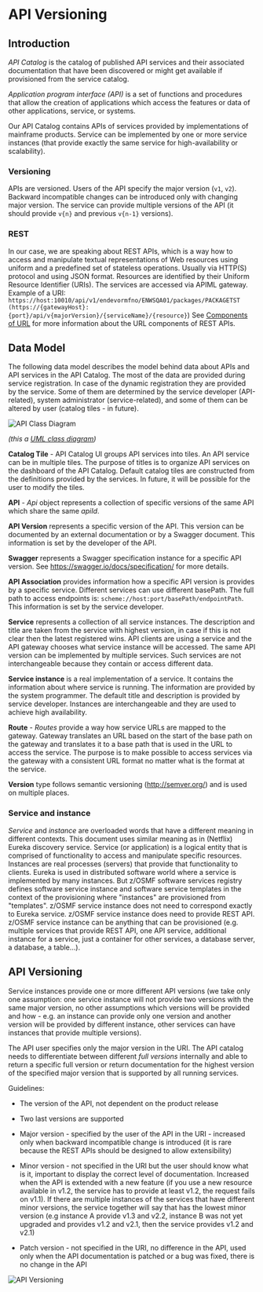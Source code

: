 # API Versioning

 ## Introduction

 _API Catalog_ is the catalog of published API services and their associated documentation that have been
 discovered or might get available if provisioned from the service catalog.

 _Application program interface (API)_ is a set of functions and procedures that allow the creation
 of applications which access the features or data of other applications, service, or systems.

 Our API Catalog contains APIs of services provided by implementations of mainframe products. Service can
 be implemented by one or more service instances (that provide exactly the same service for
 high-availability or scalability).

 ### Versioning

 APIs are versioned. Users of the API specify the major version (`v1`, `v2`). Backward incompatible
 changes can be introduced only with changing major version. The service can provide multiple
 versions of the API (it should provide `v{n}` and previous `v{n-1}` versions).

 ### REST

 In our case, we are speaking about REST APIs, which is a way how to access and manipulate textual
 representations of Web resources using uniform and a predefined set of stateless operations.
 Usually via HTTP(S) protocol and using JSON format. Resources are identified by their Uniform
 Resource Identifier (URIs). The services are accessed via APIML gateway. Example of a URI:
 `https://host:10010/api/v1/endevormfno/ENWSQA01/packages/PACKAGETST
 (https://{gatewayHost}:{port}/api/v{majorVersion}/{serviceName}/{resource}`)
 See [Components of URL](../extend-apiml/api-mediation-components-of-URL.md) for more information about the URL components of REST APIs.
 
 ## Data Model

 The following data model describes the model behind data about APIs and API services in the API Catalog.
 The most of the data are provided during service registration. In case of the dynamic registration they are
 provided by the service. Some of them are determined by the service developer (API-related), system
 administrator (service-related), and some of them can be altered by user (catalog tiles - in
 future).

 ![API Class Diagram](/v1.26.x/images/api-mediation/API-Class-Diagram.png)

 _(this a [UML class diagram](https://en.wikipedia.org/wiki/Class_diagram))_

 **Catalog Tile** - API Catalog UI groups API services into tiles. An API service can be in multiple tiles. The
 purpose of titles is to organize API services on the dashboard of the API Catalog. Default catalog tiles
 are constructed from the definitions provided by the services. In future, it will be possible for
 the user to modify the tiles.

 **API** - _Api_ object represents a collection of specific versions of the same API which share the
 same _apiId_.

 **API Version** represents a specific version of the API. This version can be documented by an
 external documentation or by a Swagger document. This information is set by the developer of the
 API.

 **Swagger** represents a Swagger specification instance for a specific API version. See
 https://swagger.io/docs/specification/ for more details.

 **API Association** provides information how a specific API version is provides by a specific
 service. Different services can use different basePath. The full path to access endpoints is:
 `scheme://host:port/basePath/endpointPath`. This information is set by the service developer.

 **Service** represents a collection of all service instances. The description and title are taken
 from the service with highest version, in case if this is not clear then the latest registered
 wins. API clients are using a service and the API gateway chooses what service instance will be
 accessed. The same API version can be implemented by multiple services. Such services are not
 interchangeable because they contain or access different data.

 **Service instance** is a real implementation of a service. It contains the information about where
 service is running. The information are provided by the system programmer. The default title and
 description is provided by service developer. Instances are interchangeable and they are used to
 achieve high availability.

 **Route** - _Routes_ provide a way how service URLs are mapped to the gateway. Gateway translates
 an URL based on the start of the base path on the gateway and translates it to a base path that is
 used in the URL to access the service. The purpose is to make possible to access services via the
 gateway with a consistent URL format no matter what is the format at the service.

 **Version** type follows semantic versioning (http://semver.org/) and is used on multiple places.

 ### Service and instance

 _Service_ and _instance_ are overloaded words that have a different meaning in different contexts.
 This document uses similar meaning as in (Netflix) Eureka discovery service. Service (or
 application) is a logical entity that is comprised of functionality to access and manipulate
 specific resources. Instances are real processes (servers) that provide that functionality to
 clients. Eureka is used in distributed software world where a service is implemented by many
 instances. But z/OSMF software services registry defines software service instance and software
 service templates in the context of the provisioning where "instances" are provisioned from
 "templates". z/OSMF service instance does not need to correspond exactly to Eureka service. z/OSMF
 service instance does need to provide REST API. z/OSMF service instance can be anything that can be
 provisioned (e.g. multiple services that provide REST API, one API service, additional instance for
 a service, just a container for other services, a database server, a database, a table...).

 ## API Versioning

 Service instances provide one or more different API versions (we take only one assumption: one
 service instance will not provide two versions with the same major version, no other assumptions
 which versions will be provided and how - e.g. an instance can provide only one version and another
 version will be provided by different instance, other services can have instances that provide
 multiple versions).

 The API user specifies only the major version in the URI. The API catalog needs to differentiate
 between different _full versions_ internally and able to return a specific full version or return
 documentation for the highest version of the specified major version that is supported by all
 running services.

 Guidelines:

- The version of the API, not dependent on the product release

- Two last versions are supported

 - Major version - specified by the user of the API in the URI - increased only when backward
 incompatible change is introduced (it is rare because the REST APIs should be designed to allow
 extensibility)

 - Minor version - not specified in the URI but the user should know what is it, important to
 display the correct level of documentation. Increased when the API is extended with a new feature
 (if you use a new resource available in v1.2, the service has to provide at least v1.2, the request
 fails on v1.1). If there are multiple instances of the services that have different minor versions,
 the service together will say that has the lowest minor version (e.g instance A provide v1.3 and
 v2.2, instance B was not yet upgraded and provides v1.2 and v2.1, then the service provides v1.2
 and v2.1)

 - Patch version - not specified in the URI, no difference in the API, used only when the API
 documentation is patched or a bug was fixed, there is no change in the API

 ![API Versioning](/v1.26.x/images/api-mediation/API-Versioning.png)
